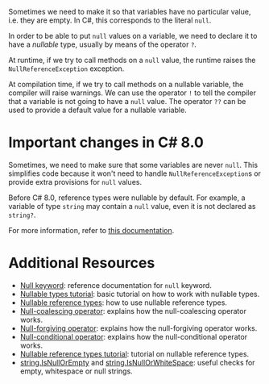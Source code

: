 Sometimes we need to make it so that variables have no particular
value, i.e. they are empty.  In C#, this corresponds to the literal
`null`.

In order to be able to put `null` values on a variable, we need to
declare it to have a *nullable* type, usually by means of the operator
`?`.

At runtime, if we try to call methods on a `null` value, the runtime
raises the `NullReferenceException` exception.

At compilation time, if we try to call methods on a nullable variable,
the compiler will raise warnings. We can use the operator `!` to tell
the compiler that a variable is not going to have a `null` value. The
operator `??` can be used to provide a default value for a nullable
variable.

# Important changes in C# 8.0

Sometimes, we need to make sure that some variables are never
`null`. This simplifies code because it won't need to handle
`NullReferenceException`s or provide extra provisions for `null`
values.

Before C# 8.0, reference types were nullable by default. For example,
a variable of type `string` may contain a `null` value, even it is not
declared as `string?`.

For more information, refer to [this
documentation][nullable-csharp-8].

# Additional Resources

- [Null keyword][null-keyword]: reference documentation for `null`
  keyword.
- [Nullable types tutorial][nullable-types-tutorial]: basic tutorial on how to work with nullable types.
- [Nullable reference types][nullable-reference-types]: how to use nullable reference types.
- [Null-coalescing operator][null-coalescing-operator]: explains how the null-coalescing operator works.
- [Null-forgiving operator][null-forgiving-operator]: explains how the null-forgiving operator works.
- [Null-conditional operator][null-conditional-operator]: explains how the null-conditional operator works.
- [Nullable reference types tutorial][nullable-reference-types-tutorial]: tutorial on nullable reference types.
- [string.IsNullOrEmpty][isnull-or-empty] and [string.IsNullOrWhiteSpace][isnull-or-whitespace]: useful checks for empty, whitespace or null strings.

[null-keyword]: https://docs.microsoft.com/en-us/dotnet/csharp/language-reference/keywords/null
[nullable-types-tutorial]: https://csharp.net-tutorials.com/data-types/nullable-types/
[null-coalescing-operator]: https://docs.microsoft.com/en-us/dotnet/csharp/language-reference/operators/null-coalescing-operator
[null-forgiving-operator]: https://docs.microsoft.com/en-us/dotnet/csharp/language-reference/operators/null-forgiving
[null-conditional-operator]: https://docs.microsoft.com/en-us/dotnet/csharp/language-reference/operators/conditional-operator
[nullable-reference-types]: https://docs.microsoft.com/en-us/dotnet/csharp/nullable-references
[nullable-reference-types-tutorial]: https://docs.microsoft.com/en-us/archive/msdn-magazine/2018/february/essential-net-csharp-8-0-and-nullable-reference-types
[isnull-or-empty]: https://docs.microsoft.com/en-Us/dotnet/api/system.string.isnullorempty
[isnull-or-whitespace]: https://docs.microsoft.com/en-Us/dotnet/api/system.string.isnullorwhitespace
[nullable-csharp-8]: https://docs.microsoft.com/en-us/dotnet/csharp/nullable-references
